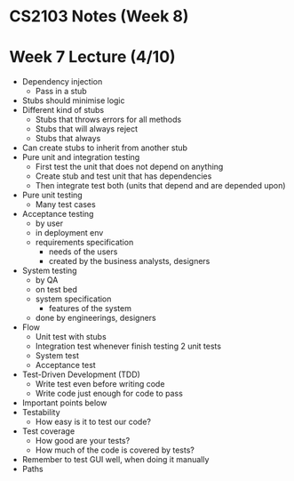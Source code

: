 # CS2103 Notes (Week 8)

# Week 7 Lecture (4/10)
 
* Dependency injection
    - Pass in a stub
* Stubs should minimise logic
* Different kind of stubs
    - Stubs that throws errors for all methods
    - Stubs that will always reject
    - Stubs that always
* Can create stubs to inherit from another stub
* Pure unit and integration testing
    - First test the unit that does not depend on anything
    - Create stub and test unit that has dependencies
    - Then integrate test both (units that depend and are depended upon)
* Pure unit testing
    - Many test cases
* Acceptance testing 
    - by user
    - in deployment env
    - requirements specification
        - needs of the users
        - created by the business analysts, designers
* System testing
    - by QA
    - on test bed
    - system specification
        - features of the system
    - done by engineerings, designers
* Flow
    - Unit test with stubs
    - Integration test whenever finish testing 2 unit tests
    - System test
    - Acceptance test
* Test-Driven Development (TDD)
    - Write test even before writing code
    - Write code just enough for code to pass
* Important points below
* Testability
    - How easy is it to test our code?
* Test coverage
    - How good are your tests?
    - How much of the code is covered by tests?
* Remember to test GUI well, when doing it manually
* Paths
